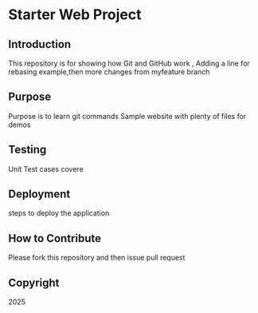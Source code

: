 # Starter Web Project

## Introduction

This repository is for showing how Git and GitHub work , Adding a line for rebasing example,then more changes from myfeature branch

## Purpose

Purpose is to learn git commands Sample website with plenty of files for demos

## Testing
 Unit Test cases covere

## Deployment

steps to deploy the application

## How to Contribute
Please fork this repository and then issue pull request 

## Copyright

2025
